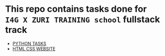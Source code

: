 # This repo contains tasks done for `I4G X ZURI TRAINING school` fullstack track
* [PYTHON TASKS](https://github.com/Lilywd/ZURI-TRAINING/tree/master/ZURI_Python/)
* [HTML CSS WEBSITE](https://github.com/Lilywd/ZURI-TRAINING/tree/master/html-css-website/)

